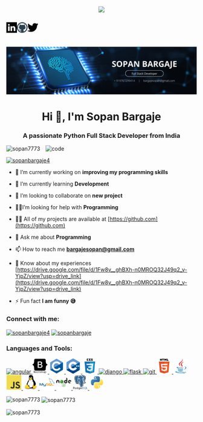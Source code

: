 <h1 align="center">
  <a href="https://git.io/typing-svg">
    <img src="https://readme-typing-svg.herokuapp.com/?lines=Hello,+Everyone!+👋;This+is+Sopan+Bargaje..;Nice+to+meet+you!&align=center&size=35">
  </a>
</h1>
<a href='https://www.linkedin.com/in/sopanbargaje/'><img align='left' alt="linkedin" src="./assets/linkedin.svg" height='28px'/></a>
<a href='https://github.com/Sopan7773'><img align='left' alt="github" src="./assets/github.svg" height='28px'/></a>
<a href='https://twitter.com/SopanBargaje4'><img align='left' alt="twitter" src="./assets/twitter.svg" height='28px'/></a>

<br>
<br>
<br>

![logo](https://github.com/Sopan7773/Sopan7773/blob/main/Banner2.png)

<h1 align="center">Hi 👋, I'm Sopan Bargaje</h1>
<h3 align="center">A passionate Python Full Stack Developer from India</h3>

<img src="https://i.pinimg.com/originals/81/17/8b/81178b47a8598f0c81c4799f2cdd4057.gif" alt="code" align="right" alt="codng" width="400px">
   

<p align="left"> <img src="https://komarev.com/ghpvc/?username=sopan7773&label=Profile%20views&color=0e75b6&style=flat" alt="sopan7773" /> </p>

<p align="left"> <a href="https://twitter.com/sopanbargaje4" target="blank"><img src="https://img.shields.io/twitter/follow/sopanbargaje4?logo=twitter&style=for-the-badge" alt="sopanbargaje4" /></a> </p>

- 🔭 I’m currently working on **improving my programming skills**

- 🌱 I’m currently learning **Development**

- 👯 I’m looking to collaborate on **new project**

- 🤝🏻I’m looking for help with **Programming**

- 👨‍💻 All of my projects are available at [https://github.com](https://github.com)

- 💬 Ask me about **Programming**

- 📫 How to reach me **bargajesopan@gmail.com**

- 📄 Know about my experiences [https://drive.google.com/file/d/1Fw8v__ghBXh-n0MROQ32J49q2_v-YjpZ/view?usp=drive_link](https://drive.google.com/file/d/1Fw8v__ghBXh-n0MROQ32J49q2_v-YjpZ/view?usp=drive_link)

- ⚡ Fun fact **I am funny 😅**

<h3 align="left">Connect with me:</h3>
<p align="left">
<a href="https://twitter.com/sopanbargaje4" target="blank"><img align="center" src="https://raw.githubusercontent.com/rahuldkjain/github-profile-readme-generator/master/src/images/icons/Social/twitter.svg" alt="sopanbargaje4" height="30" width="40" /></a>
<a href="https://linkedin.com/in/sopanbargaje" target="blank"><img align="center" src="https://raw.githubusercontent.com/rahuldkjain/github-profile-readme-generator/master/src/images/icons/Social/linked-in-alt.svg" alt="sopanbargaje" height="30" width="40" /></a>
</p>

<h3 align="left">Languages and Tools:</h3>
<p align="left"> <a href="https://angular.io" target="_blank" rel="noreferrer"> <img src="https://angular.io/assets/images/logos/angular/angular.svg" alt="angular" width="40" height="40"/> </a> <a href="https://getbootstrap.com" target="_blank" rel="noreferrer"> <img src="https://raw.githubusercontent.com/devicons/devicon/master/icons/bootstrap/bootstrap-plain-wordmark.svg" alt="bootstrap" width="40" height="40"/> </a> <a href="https://www.cprogramming.com/" target="_blank" rel="noreferrer"> <img src="https://raw.githubusercontent.com/devicons/devicon/master/icons/c/c-original.svg" alt="c" width="40" height="40"/> </a> <a href="https://www.w3schools.com/cpp/" target="_blank" rel="noreferrer"> <img src="https://raw.githubusercontent.com/devicons/devicon/master/icons/cplusplus/cplusplus-original.svg" alt="cplusplus" width="40" height="40"/> </a> <a href="https://www.w3schools.com/css/" target="_blank" rel="noreferrer"> <img src="https://raw.githubusercontent.com/devicons/devicon/master/icons/css3/css3-original-wordmark.svg" alt="css3" width="40" height="40"/> </a> <a href="https://www.djangoproject.com/" target="_blank" rel="noreferrer"> <img src="https://cdn.worldvectorlogo.com/logos/django.svg" alt="django" width="40" height="40"/> </a> <a href="https://flask.palletsprojects.com/" target="_blank" rel="noreferrer"> <img src="https://www.vectorlogo.zone/logos/pocoo_flask/pocoo_flask-icon.svg" alt="flask" width="40" height="40"/> </a> <a href="https://git-scm.com/" target="_blank" rel="noreferrer"> <img src="https://www.vectorlogo.zone/logos/git-scm/git-scm-icon.svg" alt="git" width="40" height="40"/> </a> <a href="https://www.w3.org/html/" target="_blank" rel="noreferrer"> <img src="https://raw.githubusercontent.com/devicons/devicon/master/icons/html5/html5-original-wordmark.svg" alt="html5" width="40" height="40"/> </a> <a href="https://www.java.com" target="_blank" rel="noreferrer"> <img src="https://raw.githubusercontent.com/devicons/devicon/master/icons/java/java-original.svg" alt="java" width="40" height="40"/> </a> <a href="https://developer.mozilla.org/en-US/docs/Web/JavaScript" target="_blank" rel="noreferrer"> <img src="https://raw.githubusercontent.com/devicons/devicon/master/icons/javascript/javascript-original.svg" alt="javascript" width="40" height="40"/> </a> <a href="https://www.linux.org/" target="_blank" rel="noreferrer"> <img src="https://raw.githubusercontent.com/devicons/devicon/master/icons/linux/linux-original.svg" alt="linux" width="40" height="40"/> </a> <a href="https://www.mysql.com/" target="_blank" rel="noreferrer"> <img src="https://raw.githubusercontent.com/devicons/devicon/master/icons/mysql/mysql-original-wordmark.svg" alt="mysql" width="40" height="40"/> </a> <a href="https://nodejs.org" target="_blank" rel="noreferrer"> <img src="https://raw.githubusercontent.com/devicons/devicon/master/icons/nodejs/nodejs-original-wordmark.svg" alt="nodejs" width="40" height="40"/> </a> <a href="https://www.postgresql.org" target="_blank" rel="noreferrer"> <img src="https://raw.githubusercontent.com/devicons/devicon/master/icons/postgresql/postgresql-original-wordmark.svg" alt="postgresql" width="40" height="40"/> </a> <a href="https://www.python.org" target="_blank" rel="noreferrer"> <img src="https://raw.githubusercontent.com/devicons/devicon/master/icons/python/python-original.svg" alt="python" width="40" height="40"/> </a> </p>

<p><img align="left" src="https://github-readme-stats.vercel.app/api/top-langs?username=sopan7773&show_icons=true&locale=en&layout=compact" alt="sopan7773" /></p>

<p>&nbsp;<img align="center" src="https://github-readme-stats.vercel.app/api?username=sopan7773&show_icons=true&locale=en" alt="sopan7773" /></p>

<p><img align="center" src="https://github-readme-streak-stats.herokuapp.com/?user=sopan7773&" alt="sopan7773" /></p>
